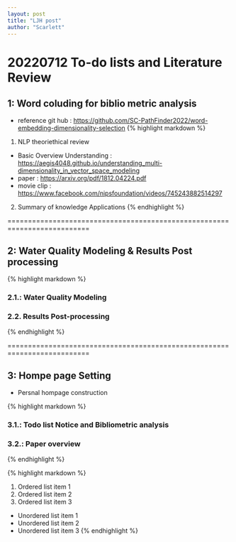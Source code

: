 ```yaml
---
layout: post
title: "LJH post"
author: "Scarlett"
---
```


20220712 To-do lists and Literature Review  
==========================================================================
## 1: Word coluding for biblio metric analysis
  - reference git hub : https://github.com/SC-PathFinder2022/word-embedding-dimensionality-selection
{% highlight markdown %}
1. NLP theoriethical review 
* Basic Overview Understanding : https://aegis4048.github.io/understanding_multi-dimensionality_in_vector_space_modeling
* paper : https://arxiv.org/pdf/1812.04224.pdf
* movie clip : https://www.facebook.com/nipsfoundation/videos/745243882514297

2. Summary of knowledge Applications 
{% endhighlight %}
            

==========================================================================

## 2: Water Quality Modeling & Results Post processing 
{% highlight markdown %}
### 2.1.: Water Quality Modeling

### 2.2. Results Post-processing 
{% endhighlight %}


==========================================================================

## 3: Hompe page Setting 
  - Persnal hompage construction 

{% highlight markdown %}
### 3.1.: Todo list Notice and Bibliometric analysis 

### 3.2.: Paper overview 

{% endhighlight %}


{% highlight markdown %}
1. Ordered list item 1
2. Ordered list item 2
3. Ordered list item 3

* Unordered list item 1
* Unordered list item 2
* Unordered list item 3
{% endhighlight %}

